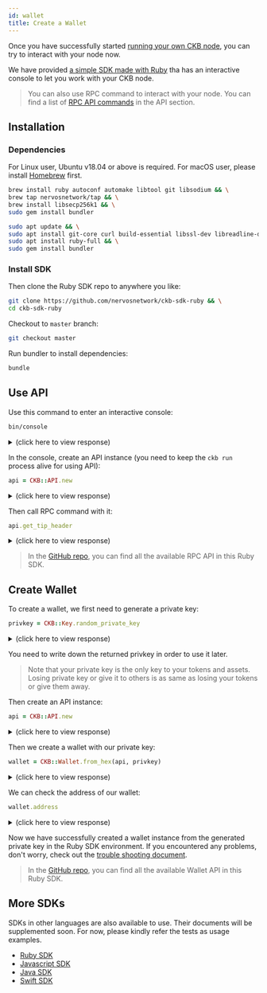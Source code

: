 ```yaml
---
id: wallet
title: Create a Wallet
---
```


Once you have successfully started [running your own CKB node](run-node), you can try to interact with your node now.

We have provided [a simple SDK made with Ruby](https://github.com/nervosnetwork/ckb-sdk-ruby) tha has an interactive console to let you work with your CKB node. 

> You can also use RPC command to interact with your node. You can find a list of [RPC API commands](../api/rpc) in the API section.

## Installation

### Dependencies
For Linux user, Ubuntu v18.04 or above is required. For macOS user, please install [Homebrew](https://brew.sh/) first.

<!--DOCUSAURUS_CODE_TABS-->
<!--macOS-->
```bash
brew install ruby autoconf automake libtool git libsodium && \
brew tap nervosnetwork/tap && \
brew install libsecp256k1 && \
sudo gem install bundler
```

<!--Linux-->
```bash
sudo apt update && \
sudo apt install git-core curl build-essential libssl-dev libreadline-dev libyaml-dev libcurl4-openssl-dev libffi-dev autoconf autogen libtool pkg-config libsodium-dev libsecp256k1-dev && \
sudo apt install ruby-full && \
sudo gem install bundler
```

<!--END_DOCUSAURUS_CODE_TABS-->


### Install SDK
Then clone the Ruby SDK repo to anywhere you like:
```bash
git clone https://github.com/nervosnetwork/ckb-sdk-ruby && \
cd ckb-sdk-ruby
```

Checkout to `master` branch:
```bash
git checkout master
```

Run bundler to install dependencies:
```bash
bundle
```

## Use API

Use this command to enter an interactive console:
```bash
bin/console
```

<details>
<summary>(click here to view response)</summary>
```bash
$ bin/console 
[1] pry(main)> 
```
</details>

In the console, create an API instance (you need to keep the `ckb run` process alive for using API):
```ruby
api = CKB::API.new
```

<details>
<summary>(click here to view response)</summary>
```ruby
[1] pry(main)> api = CKB::API.new
=> #<API@http://localhost:8114>
```
</details>

Then call RPC command with it:
```ruby
api.get_tip_header
```

<details>
<summary>(click here to view response)</summary>
```ruby
[2] pry(main)> api.get_tip_header
=> #<CKB::Types::BlockHeader:0x00007fe5db8fcfa0
 @difficulty="0x1000",
 @epoch="0",
 @hash="0x09798b1170adcd608b65f2fbdc360b21555acde5b05295212f8b6cde9e72e880",
 @number="285",
 @parent_hash="0x12e738f2968bde032007349c543d4fa99cf8d82f354c102ab8a0a4ef6d284288",
 @proposals_hash="0x0000000000000000000000000000000000000000000000000000000000000000",
 @seal=
  #<CKB::Types::Seal:0x00007fe5db8fd068
   @nonce="4164299460367927268",
   @proof="0x140e0000191500004d1f0000ea2c0000ee2d0000362e0000f22e0000be310000993e000029470000bc5a0000fb6c0000">,
 @timestamp="1558139378253",
 @transactions_root="0x671a66d80e28103e1f19bdd631ec91feb4b8107e72341b0abe0e453e5fe961da",
 @uncles_count="0",
 @uncles_hash="0x0000000000000000000000000000000000000000000000000000000000000000",
 @version="0",
 @witnesses_root="0x0000000000000000000000000000000000000000000000000000000000000000">
```
</details>

> In the [GitHub repo](https://github.com/nervosnetwork/ckb-sdk-ruby/blob/master/lib/ckb/api.rb), you can find all the available RPC API in this Ruby SDK.

## Create Wallet
To create a wallet, we first need to generate a private key:
``` ruby
privkey = CKB::Key.random_private_key
``` 

<details>
<summary>(click here to view response)</summary>
```ruby
[1] pry(main)> privkey = CKB::Key.random_private_key
=> "0x99f5b41b3d02b74f262790f827890ab03c0b4f1e80427d0d24ceac2f0148d047"
```
</details>

You need to write down the returned privkey in order to use it later.

> Note that your private key is the only key to your tokens and assets. Losing private key or give it to others is as same as losing your tokens or give them away.

Then create an API instance:
```ruby
api = CKB::API.new
```

<details>
<summary>(click here to view response)</summary>
```ruby
[2] pry(main)> api = CKB::API.new
=> #<API@http://localhost:8114>
```
</details>


Then we create a wallet with our private key:
```ruby
wallet = CKB::Wallet.from_hex(api, privkey)
```

<details>
<summary>(click here to view response)</summary>
```ruby
[3] pry(main)> wallet = CKB::Wallet.from_hex(api, privkey)
=> #<CKB::Wallet:0x00007f932597a530
 @api=#<API@http://localhost:8114>,
 @key=
  #<CKB::Key:0x00007f932597b318
   @address=
    #<CKB::Address:0x00007f932597a580
     @prefix="ckt",
     @pubkey="0x0353051e82d41413c5e14e0ad3e24eba15c9e50c0823b920fae5c777f59265370c">,
   @privkey="0x99f5b41b3d02b74f262790f827890ab03c0b4f1e80427d0d24ceac2f0148d047",
   @pubkey="0x0353051e82d41413c5e14e0ad3e24eba15c9e50c0823b920fae5c777f59265370c">>
```
</details>

We can check the address of our wallet:
```ruby
wallet.address
```

<details>
<summary>(click here to view response)</summary>
```ruby
[4] pry(main)> wallet.address
=> "ckt1q9gry5zgavgjvc3qhnvcujj5w95we9pyuxl3rj8mhwalwg"
```
</details>

Now we have successfully created a wallet instance from the generated private key in the Ruby SDK environment. If you encountered any problems, don't worry, check out the [trouble shooting document](../references/troubleshooting).

> In the [GitHub repo](https://github.com/nervosnetwork/ckb-sdk-ruby/blob/master/lib/ckb/wallet.rb), you can find all the available Wallet API in this Ruby SDK.

## More SDKs

SDKs in other languages are also available to use. Their documents will be supplemented soon. For now, please kindly refer the tests as usage examples.

* [Ruby SDK](https://github.com/nervosnetwork/ckb-sdk-ruby)
* [Javascript SDK](https://github.com/nervosnetwork/ckb-sdk-js)
* [Java SDK](https://github.com/nervosnetwork/ckb-sdk-java)
* [Swift SDK](https://github.com/nervosnetwork/ckb-sdk-swift)
